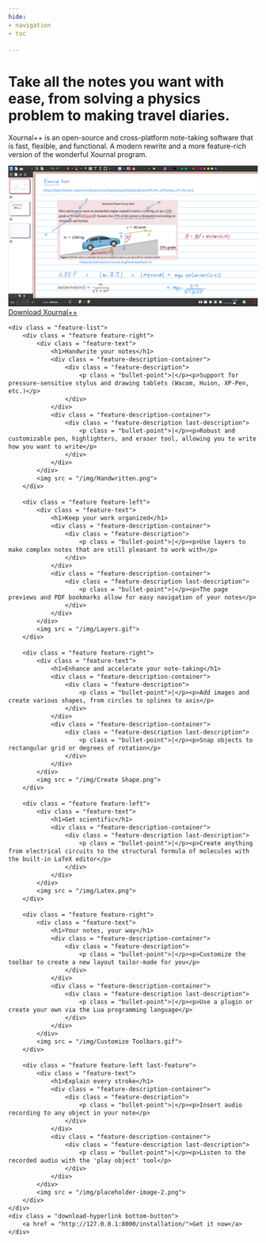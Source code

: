 ```yaml
---
hide:
- navigation
- toc

---
```


<link rel = "stylesheet" href = "css/home.css">
<link rel = "stylesheet" href = "css/responsive.css">
<link rel="preconnect" href="https://fonts.googleapis.com">
<link rel="preconnect" href="https://fonts.gstatic.com" crossorigin>
<link href="https://fonts.googleapis.com/css2?family=Montserrat:ital,wght@0,100;0,200;0,300;0,400;0,500;0,600;0,700;0,800;0,900;1,100;1,200;1,300;1,400;1,500;1,600;1,700;1,800;1,900&display=swap" rel="stylesheet">
<meta name="viewport" content="initial-scale=1, maximum-scale=1, width=device-width">

<div class = "home">
	<div class = "Xournal" id = "Xournal">
		<h1>Take all the notes you want with ease, from solving a physics problem to making travel diaries.</h1>
		<p>Xournal++ is an open-source and cross-platform note-taking software that is fast, flexible, and functional. A modern rewrite and a more feature-rich version of the wonderful Xournal program.</p>
		<img src = "img/Physics Problem.png">
		<div class = "download-hyperlink upper-button">
			<a href = "http://127.0.0.1:8000/installation/">Download Xournal++</a>
		</div>
	</div>
	
	<div class = "feature-list">
		<div class = "feature feature-right">
		    <div class = "feature-text">
		        <h1>Handwrite your notes</h1>
		        <div class = "feature-description-container">
		        	<div class = "feature-description">
		        		<p class = "bullet-point">|</p><p>Support for pressure-sensitive stylus and drawing tablets (Wacom, Huion, XP-Pen, etc.)</p>
		        	</div>
		        </div>
		        <div class = "feature-description-container">
		        	<div class = "feature-description last-description">
						<p class = "bullet-point">|</p><p>Robust and customizable pen, highlighters, and eraser tool, allowing you to write how you want to write</p>
					</div>
				</div>
		    </div>
		    <img src = "/img/Handwritten.png">
		</div>
		
		<div class = "feature feature-left">
		    <div class = "feature-text">
		        <h1>Keep your work organized</h1>
		        <div class = "feature-description-container">
		        	<div class = "feature-description">
		        		<p class = "bullet-point">|</p><p>Use layers to make complex notes that are still pleasant to work with</p>
		        	</div>
		        </div>
		        <div class = "feature-description-container">
		        	<div class = "feature-description last-description">
						<p class = "bullet-point">|</p><p>The page previews and PDF bookmarks allow for easy navigation of your notes</p>
	        		</div>
	        	</div>
		    </div>
		    <img src = "/img/Layers.gif">
		</div>
		
		<div class = "feature feature-right">
		    <div class = "feature-text">
		        <h1>Enhance and accelerate your note-taking</h1>
		        <div class = "feature-description-container">
		        	<div class = "feature-description">
						<p class = "bullet-point">|</p><p>Add images and create various shapes, from circles to splines to axis</p>
					</div>
				</div>
				<div class = "feature-description-container">
					<div class = "feature-description last-description">
	        			<p class = "bullet-point">|</p><p>Snap objects to rectangular grid or degrees of rotation</p>
	        		</div>
	        	</div>
		    </div>
		    <img src = "/img/Create Shape.png">
		</div>
		
		<div class = "feature feature-left">
		    <div class = "feature-text">
		        <h1>Get scientific</h1>
		        <div class = "feature-description-container">
		        	<div class = "feature-description last-description">
	        			<p class = "bullet-point">|</p><p>Create anything from electrical circuits to the structural formula of molecules with the built-in LaTeX editor</p>
	        		</div>
	        	</div>
		    </div>
		    <img src = "/img/Latex.png">
		</div>
		
		<div class = "feature feature-right">
		    <div class = "feature-text">
		        <h1>Your notes, your way</h1>
		        <div class = "feature-description-container">
		        	<div class = "feature-description">
	        			<p class = "bullet-point">|</p><p>Customize the toolbar to create a new layout tailor-made for you</p>
	        		</div>
	        	</div>
	        	<div class = "feature-description-container">
		        	<div class = "feature-description last-description">
	        			<p class = "bullet-point">|</p><p>Use a plugin or create your own via the Lua programming language</p>
	        		</div>
	        	</div>
		    </div>
		    <img src = "/img/Customize Toolbars.gif">
		</div>
		
		<div class = "feature feature-left last-feature">
		    <div class = "feature-text">
		        <h1>Explain every stroke</h1>
		        <div class = "feature-description-container">
		        	<div class = "feature-description">
		        		<p class = "bullet-point">|</p><p>Insert audio recording to any object in your note</p>
		        	</div>
		        </div>
		        <div class = "feature-description-container">
	        		<div class = "feature-description last-description">
						<p class = "bullet-point">|</p><p>Listen to the recorded audio with the 'play object' tool</p>
	        		</div>
	        	</div>
		    </div>
		    <img src = "/img/placeholder-image-2.png">
		</div>
	</div>
	<div class = "download-hyperlink bottom-button">
		<a href = "http://127.0.0.1:8000/installation/">Get it now</a>
	</div>
</div>
